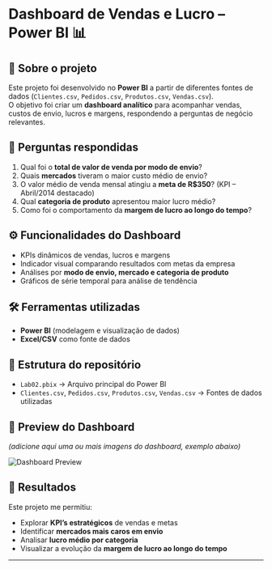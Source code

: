 # Dashboard de Vendas e Lucro – Power BI 📊  

## 📌 Sobre o projeto  
Este projeto foi desenvolvido no **Power BI** a partir de diferentes fontes de dados (`Clientes.csv`, `Pedidos.csv`, `Produtos.csv`, `Vendas.csv`).  
O objetivo foi criar um **dashboard analítico** para acompanhar vendas, custos de envio, lucros e margens, respondendo a perguntas de negócio relevantes.  

## 🔎 Perguntas respondidas  
1. Qual foi o **total de valor de venda por modo de envio**?  
2. Quais **mercados** tiveram o maior custo médio de envio?  
3. O valor médio de venda mensal atingiu a **meta de R$350**? (KPI – Abril/2014 destacado)  
4. Qual **categoria de produto** apresentou maior lucro médio?  
5. Como foi o comportamento da **margem de lucro ao longo do tempo**?  

## ⚙️ Funcionalidades do Dashboard  
- KPIs dinâmicos de vendas, lucros e margens  
- Indicador visual comparando resultados com metas da empresa  
- Análises por **modo de envio, mercado e categoria de produto**  
- Gráficos de série temporal para análise de tendência  

## 🛠️ Ferramentas utilizadas  
- **Power BI** (modelagem e visualização de dados)  
- **Excel/CSV** como fonte de dados  

## 📂 Estrutura do repositório  
- `Lab02.pbix` → Arquivo principal do Power BI  
- `Clientes.csv`, `Pedidos.csv`, `Produtos.csv`, `Vendas.csv` → Fontes de dados utilizadas  

## 📸 Preview do Dashboard  
*(adicione aqui uma ou mais imagens do dashboard, exemplo abaixo)*  

![Dashboard Preview](./dash_preview.png)  

## 🚀 Resultados  
Este projeto me permitiu:  
- Explorar **KPI’s estratégicos** de vendas e metas  
- Identificar **mercados mais caros em envio**  
- Analisar **lucro médio por categoria**  
- Visualizar a evolução da **margem de lucro ao longo do tempo**  

---
